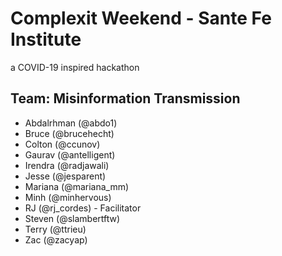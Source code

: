 # Complexit Weekend - Sante Fe Institute 
a COVID-19 inspired hackathon

## Team: Misinformation Transmission 
- Abdalrhman (@abdo1)
- Bruce (@brucehecht)
- Colton (@ccunov)
- Gaurav (@antelligent)
- Irendra (@radjawali)
- Jesse (@jesparent)
- Mariana (@mariana_mm)
- Minh (@minhervous)
- RJ (@rj_cordes) - Facilitator
- Steven (@slambertftw)
- Terry (@ttrieu)
- Zac (@zacyap)
